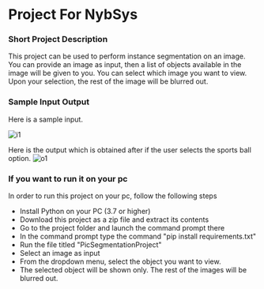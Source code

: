 # Project For NybSys

### Short Project Description
This project can be used to perform instance segmentation on an image. 
You can provide an image as input, then a list of objects available in the image will be given to you. You can select which image you want to view. Upon your selection, the rest of the image will be blurred out. 

### Sample Input Output
Here is a sample input. 

![i1](https://user-images.githubusercontent.com/55077149/181309416-4125674a-cd6e-489a-8478-a46150eedb83.PNG)

Here is the output which is obtained after if the user selects the sports ball option.
![o1](https://user-images.githubusercontent.com/55077149/181309430-8ab67b1e-3adb-40a6-b29b-5738ffa6e736.PNG)

### If you want to run it on your pc
In order to run this project on your pc, follow the following steps
* Install Python on your PC (3.7 or higher)
* Download this project as a zip file and extract its contents
* Go to the project folder and launch the command prompt there
* In the command prompt type the command "pip install requirements.txt"
* Run the file titled "PicSegmentationProject"
* Select an image as input
* From the dropdown menu, select the object you want to view.
* The selected object will be shown only. The rest of the images will be blurred out.
